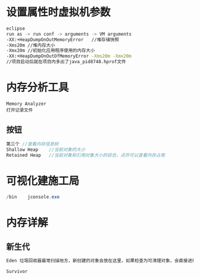 # 设置属性时虚拟机参数

```bash
eclipse
run as -> run conf -> arguments -> VM arguments 
-XX:+HeapDumpOnOutMemoryError	//堆存储快照
-Xms20m	//堆内存大小
-Xmx20m	//初始化应用程序使用的内存大小
-XX:+HeapDumpOnOutOfMemoryError -Xms20m -Xmx20m
//项目启动后就在项目内多出了java_pid8748.hprof文件
```

# 内存分析工具

```#java
Memory Analyzer
打开记录文件
```

## 按钮

```java
第三个	//查看内存信息树
Shallow Heap	//当前对象的大小
Retained Heap	//当前对象和引用对象大小的综合，点开可以查看内存占用

```

# 可视化建施工局

```java
/bin	jconsole.exe
```

# 内存详解

## 新生代

```java
Eden 垃圾回收器最常扫描地方，新创建的对象会放在这里，如果检查为可清理对象，会直接进行清除，如果存活，则放入Survivor内存区，如果多次存活则可能将对象放置到持久带中

Survivor
```

